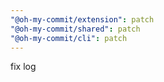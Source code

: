 ```yaml
---
"@oh-my-commit/extension": patch
"@oh-my-commit/shared": patch
"@oh-my-commit/cli": patch
---
```


fix log
